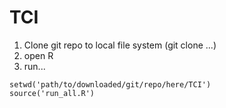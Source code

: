 # TCI

1. Clone git repo to local file system (git clone ...)
2. open R
3. run...
```
setwd('path/to/downloaded/git/repo/here/TCI')
source('run_all.R')
```
